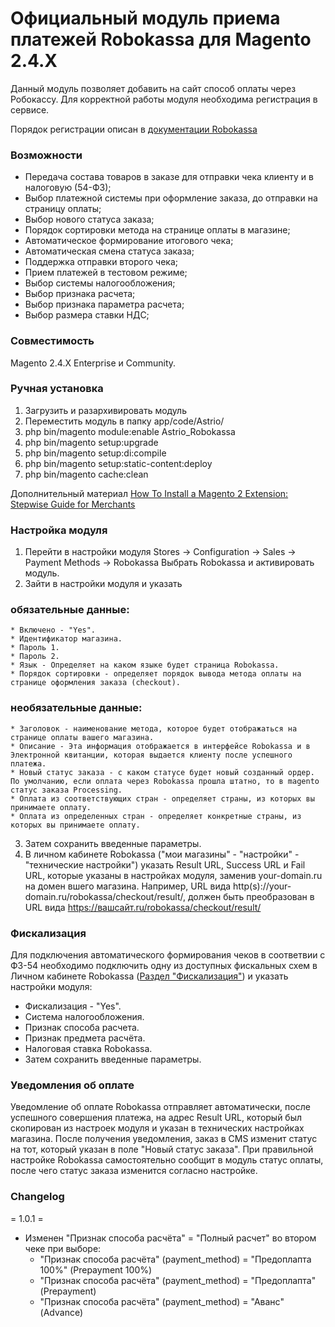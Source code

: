 # Официальный модуль приема платежей Robokassa для Magento 2.4.X
Данный модуль позволяет добавить на сайт способ оплаты через Робокассу. 
Для корректной работы модуля необходима регистрация в сервисе.

Порядок регистрации описан в [документации Robokassa](https://docs.robokassa.ru/#7844)

### Возможности
* Передача состава товаров в заказе для отправки чека клиенту и в налоговую (54-ФЗ);
* Выбор платежной системы при оформление заказа, до отправки на страницу оплаты;
* Выбор нового статуса заказа;
* Порядок сортировки метода на странице оплаты в магазине;
* Автоматическое формирование итогового чека;
* Автоматическая смена статуса заказа;
* Поддержка отправки второго чека;
* Прием платежей в тестовом режиме;
* Выбор системы налогообложения;
* Выбор признака расчета;
* Выбор признака параметра расчета;
* Выбор размера ставки НДС;


### Совместимость
Magento 2.4.X Enterprise и Community.

### Ручная установка

1. Загрузить и разархивировать модуль
2. Переместить модуль в папку app/code/Astrio/
3. php bin/magento module:enable Astrio_Robokassa
4. php bin/magento setup:upgrade
5. php bin/magento setup:di:compile
6. php bin/magento setup:static-content:deploy
7. php bin/magento cache:clean 

Дополнительный материал [How To Install a Magento 2 Extension: Stepwise Guide for Merchants](https://www.nexcess.net/blog/how-to-install-a-magento-2-extension/)


### Настройка модуля

1. Перейти в настройки модуля Stores -> Configuration -> Sales -> Payment Methods -> Robokassa
Выбрать Robokassa и активировать модуль.
2. Зайти в настройки модуля и указать
### обязательные данные:
    * Включено - "Yes".
    * Идентификатор магазина.
    * Пароль 1.
    * Пароль 2.
    * Язык - Определяет на каком языке будет страница Robokassa.
    * Порядок сортировки - определяет порядок вывода метода оплаты на странице оформления заказа (checkout).
### необязательные данные:
    * Заголовок - наименование метода, которое будет отображаться на странице оплаты вашего магазина.
    * Описание - Эта информация отображается в интерфейсе Robokassa и в Электронной квитанции, которая выдается клиенту после успешного платежа. 
    * Новый статус заказа - с каком статусе будет новый созданный ордер. По умолчанию, если оплата через Robokassa прошла штатно, то в magento статус заказа Processing.  
    * Оплата из соответствующих стран - определяет страны, из которых вы принимаете оплату.
    * Оплата из определенных стран - определяет конкретные страны, из которых вы принимаете оплату.

3. Затем сохранить введенные параметры.
4. В личном кабинете Robokassa ("мои магазины" - "настройки" - "технические настройки") указать Result URL, Success URL и Fail URL, которые указаны в настройках модуля, заменив your-domain.ru на домен вшего магазина. 
Например, URL вида http(s)://your-domain.ru/robokassa/checkout/result/, должен быть преобразован в URL вида https://вашсайт.ru/robokassa/checkout/result/ 

### Фискализация

Для подключения автоматического формирования чеков в соответвии с ФЗ-54 необходимо подключить одну из доступных фискальных схем в Личном кабинете Robokassa ([Раздел "Фискализация"](https://partner.robokassa.ru/Fiscalization)) и указать настройки модуля:
* Фискализация - "Yes".
* Система налогообложения.
* Признак способа расчета.
* Признак предмета расчёта.
* Налоговая ставка Robokassa.
* Затем сохранить введенные параметры.


### Уведомления об оплате

Уведомление об оплате Robokassa отправляет автоматически, после успешного совершения платежа, на адрес Result URL, который был скопирован из настроек модуля и указан в технических настройках магазина.
После получения уведомления, заказ в CMS изменит статус на тот, который указан в поле "Новый статус заказа". При правильной настройке Robokassa самостоятельно сообщит в модуль статус оплаты, после чего статус заказа изменится согласно настройке.

### Changelog
= 1.0.1 =
* Изменен "Признак способа расчёта" = "Полный расчет" во втором чеке при выборе:
    * "Признак способа расчёта" (payment_method) = "Предоплапта 100%" (Prepayment 100%)
    * "Признак способа расчёта" (payment_method) = "Предоплапта" (Prepayment)
    * "Признак способа расчёта" (payment_method) = "Аванс" (Advance)